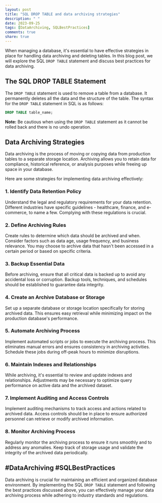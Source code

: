 ```yaml
---
layout: post
title: "SQL DROP TABLE and data archiving strategies"
description: " "
date: 2023-09-25
tags: [DataArchiving, SQLBestPractices]
comments: true
share: true
---
```


When managing a database, it's essential to have effective strategies in place for handling data archiving and deleting tables. In this blog post, we will explore the SQL `DROP TABLE` statement and discuss best practices for data archiving.

## The SQL DROP TABLE Statement

The `DROP TABLE` statement is used to remove a table from a database. It permanently deletes all the data and the structure of the table. The syntax for the `DROP TABLE` statement in SQL is as follows:

```sql
DROP TABLE table_name;
```

**Note:** Be cautious when using the `DROP TABLE` statement as it cannot be rolled back and there is no undo operation.

## Data Archiving Strategies

Data archiving is the process of moving or copying data from production tables to a separate storage location. Archiving allows you to retain data for compliance, historical reference, or analysis purposes while freeing up space in your database.

Here are some strategies for implementing data archiving effectively:

### 1. Identify Data Retention Policy

Understand the legal and regulatory requirements for your data retention. Different industries have specific guidelines - healthcare, finance, and e-commerce, to name a few. Complying with these regulations is crucial.

### 2. Define Archiving Rules

Create rules to determine which data should be archived and when. Consider factors such as data age, usage frequency, and business relevance. You may choose to archive data that hasn't been accessed in a certain period or based on specific criteria.

### 3. Backup Essential Data

Before archiving, ensure that all critical data is backed up to avoid any accidental loss or corruption. Backup tools, techniques, and schedules should be established to guarantee data integrity.

### 4. Create an Archive Database or Storage

Set up a separate database or storage location specifically for storing archived data. This ensures easy retrieval while minimizing impact on the production database's performance.

### 5. Automate Archiving Process

Implement automated scripts or jobs to execute the archiving process. This eliminates manual errors and ensures consistency in archiving activities. Schedule these jobs during off-peak hours to minimize disruptions.

### 6. Maintain Indexes and Relationships

While archiving, it's essential to review and update indexes and relationships. Adjustments may be necessary to optimize query performance on active data and the archived dataset.

### 7. Implement Auditing and Access Controls

Implement auditing mechanisms to track access and actions related to archived data. Access controls should be in place to ensure authorized personnel can retrieve or modify archived information.

### 8. Monitor Archiving Process

Regularly monitor the archiving process to ensure it runs smoothly and to address any anomalies. Keep track of storage usage and validate the integrity of the archived data periodically.

## #DataArchiving #SQLBestPractices

Data archiving is crucial for maintaining an efficient and organized database environment. By implementing the SQL `DROP TABLE` statement and following the best practices discussed above, you can effectively manage your data archiving process while adhering to industry standards and regulations.